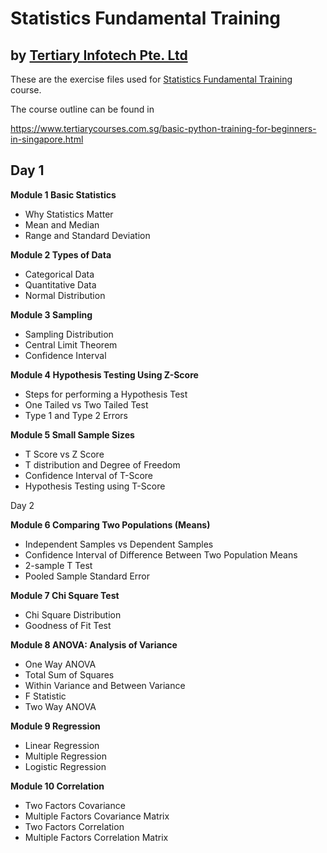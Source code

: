 # Statistics Fundamental Training
## by [Tertiary Infotech Pte. Ltd](https://www.tertiarycourses.com.sg/)

These are the exercise files used for [Statistics Fundamental Training](https://www.tertiarycourses.com.sg/basic-python-training-for-beginners-in-singapore.html) course. 

The course outline can be found in 

https://www.tertiarycourses.com.sg/basic-python-training-for-beginners-in-singapore.html

<h2>Day 1</h2>
<p><strong>Module 1 Basic Statistics</strong></p>
<ul>
<li>Why Statistics Matter</li>
<li>Mean and Median</li>
<li>Range and Standard Deviation</li>
</ul>
<p><strong>Module 2 Types of Data</strong></p>
<ul>
<li>Categorical Data</li>
<li>Quantitative Data</li>
<li>Normal Distribution</li>
</ul>
<p><strong>Module 3 Sampling</strong> </p>
<ul>
<li>Sampling Distribution</li>
<li>Central Limit Theorem</li>
<li>Confidence Interval</li>
</ul>
<p><strong>Module 4 Hypothesis Testing Using Z-Score</strong></p>
<ul>
<li>Steps for performing a Hypothesis Test</li>
<li>One Tailed vs Two Tailed Test</li>
<li>Type 1 and Type 2 Errors</li>
</ul>
<p><strong>Module 5 Small Sample Sizes</strong></p>
<ul>
<li>T Score vs Z Score</li>
<li>T distribution and Degree of Freedom</li>
<li>Confidence Interval of T-Score</li>
<li>Hypothesis Testing using T-Score</li>
</ul>
<p>Day 2</p>
<p><strong>Module 6 Comparing Two Populations (Means)</strong></p>
<ul>
<li>Independent Samples vs Dependent Samples</li>
<li>Confidence Interval of Difference Between Two Population Means</li>
<li>2-sample T Test</li>
<li>Pooled Sample Standard Error</li>
</ul>
<p><strong>Module 7 Chi Square Test</strong> </p>
<ul>
<li>Chi Square Distribution</li>
<li>Goodness of Fit Test</li>
</ul>
<p><strong>Module 8 ANOVA: Analysis of Variance</strong></p>
<ul>
<li>One Way ANOVA</li>
<li>Total Sum of Squares</li>
<li>Within Variance and Between Variance</li>
<li>F Statistic</li>
<li>Two Way ANOVA</li>
</ul>
<p><strong>Module 9 Regression</strong> </p>
<ul>
<li>Linear Regression</li>
<li>Multiple Regression</li>
<li>Logistic Regression</li>
</ul>
<p><strong>Module 10 Correlation</strong></p>
<ul>
<li>Two Factors Covariance</li>
<li>Multiple Factors Covariance Matrix</li>
<li>Two Factors Correlation</li>
<li>Multiple Factors Correlation Matrix</li>
</ul>
